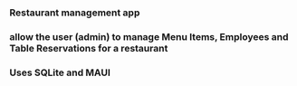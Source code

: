 ﻿### Restaurant management app

### allow the user (admin) to manage Menu Items, Employees and Table Reservations for a restaurant

### Uses SQLite and MAUI